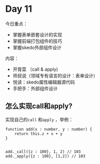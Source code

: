 # Day 11



今日重点：

- 掌握表单嵌套设计的实现
- 掌握前端打包组件的技巧
- 掌握skedo外部组件设计



内容：

- 开胃菜 （call & apply)
- 师叔说（领域专有语言的设计：表单设计）
- 悦读：skedo属性编辑器源代码
- 手把手：外部组件设计



## 怎么实现call和apply?



实现自己的`call` 和`apply` ，举例：

```tsx
function add(x : number, y : number) {
    return this.z + x + y    
}


add._call({z : 100}, 1, 2) // 103
add._apply({z : 100}, [1,2]) // 103
```



